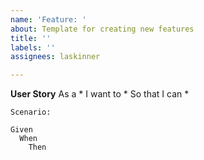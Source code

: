 ```yaml
---
name: 'Feature: '
about: Template for creating new features
title: ''
labels: ''
assignees: laskinner

---
```


**User Story**
As a *
I want to *
So that I can *

```
Scenario: 

Given
  When
    Then

```

